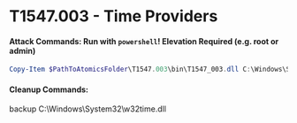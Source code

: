 # T1547.003 - Time Providers

#### Attack Commands: Run with `powershell`!  Elevation Required (e.g. root or admin) 

```powershell
Copy-Item $PathToAtomicsFolder\T1547.003\bin\T1547_003.dll C:\Windows\System32\w32time.dll
```

#### Cleanup Commands:

backup C:\Windows\System32\w32time.dll
